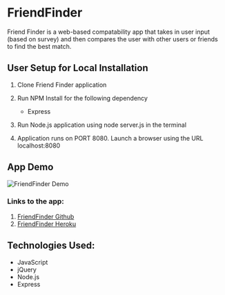 # FriendFinder

Friend Finder is a web-based compatability app that takes in user input (based on survey) and then compares the user with other users or friends to find the best match.

## User Setup for Local Installation
1. Clone Friend Finder application

2. Run NPM Install for the following dependency
    * Express

3. Run Node.js application using node server.js in the terminal

4. Application runs on PORT 8080. Launch a browser using the URL localhost:8080

## App Demo
![FriendFinder Demo](\app\public\images\survey.gif)

### Links to the app:
1. [FriendFinder Github](https://github.com/Razinali/FriendFinder/)
2. [FriendFinder Heroku](https://morning-cliffs-92981.herokuapp.com/)

## Technologies Used:
* JavaScript
* jQuery
* Node.js
* Express
